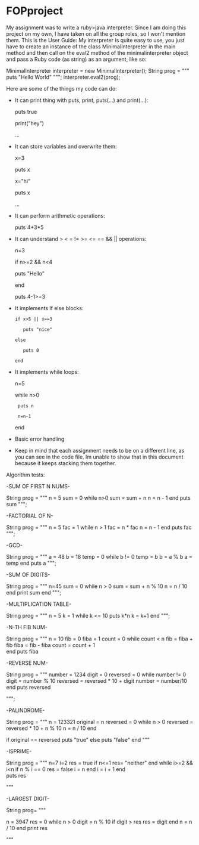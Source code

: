 # FOPproject
My assignment was to write a ruby>java interpreter.
Since I am doing this project on my own, I have taken on all the group roles, so I won't mention them.
This is the User Guide:
My interpreter is quite easy to use, you just have to create an instance of the class MinimalInterpreter in the main method and then call on the eval2 method of the minimalinterpreter object and pass a Ruby code (as string) as an argument, like so:

MinimalInterpreter interpreter = new MinimalInterpreter();
String prog = """
           puts "Hello World"
              """;
interpreter.eval2(prog);

Here are some of the things my code can do:
   * It can print thing with puts, print, puts(...) and print(...):
     
      puts true
     
      print("hey")
     
      ...
   * It can store variables and overwrite them:
      
     x=3
     
     puts x
     
      x="hi"
     
     puts x
     
     ...
   * It can perform arithmetic operations:
      
     puts 4+3*5
     
   * It can understand > < = != >= <= == && || operations:
     
     n=3
     
     if n>=2 && n<4
     
       puts "Hello"
     
     end

     puts 4-1>=3
     
   * It implements If else blocks:
     
         if x>5 || x==3
     
            puts "nice"
     
         else
     
            puts 0
     
         end
   * It implements while loops:
     
       n=5
     
       while n>0
     
          puts n
     
          n=n-1
     
       end
     
   * Basic error handling
   * Keep in mind that each assignment needs to be on a different line, as you can see in the code file. Im unable to show that in this document because it keeps stacking them together.

Algorithm tests:

-SUM OF FIRST N NUMS-

  String prog = """
          n = 5
          sum = 0
         while n>0
          sum = sum + n
          n = n - 1
         end
         puts sum
          """;

-FACTORIAL OF N-

String prog = """
          n = 5
          fac = 1
         while n > 1
          fac = n * fac
          n = n - 1
         end
         puts fac
         """;

-GCD-

 String prog = """ 
           a = 48
           b = 18
           temp = 0
         while b != 0
          temp = b
          b = a % b
          a = temp
         end
          puts a
          """;
          
-SUM OF DIGITS-

String prog = """
n=45
sum = 0
  while n > 0
    sum = sum + n % 10
    n = n / 10
  end
  print sum
end
""";

-MULTIPLICATION TABLE-

 String prog = """
          n = 5
          k = 1
         while k <= 10
          puts k*n
          k = k+1
         end
          """;

-N-TH FIB NUM-

String prog = """
n = 10
fib = 0
fiba = 1
count = 0 
while count < n
  fib = fiba + fib 
  fiba = fib - fiba 
  count = count + 1  
end
puts fiba

-REVERSE NUM-

String prog = """
number = 1234
digit = 0
reversed = 0
while number != 0
  digit = number % 10 
  reversed = reversed * 10 + digit 
  number = number/10
end
puts reversed

""";

-PALINDROME-

String prog = """
 n = 123321
 original = n
  reversed = 0
  while n > 0
    reversed = reversed * 10 + n % 10
    n = n / 10
  end
  
  if original == reversed 
   puts "true"
  else
   puts "false"
  end
"""

-ISPRIME-

String prog = """
     n=7
     i=2
     res = true
     if n<=1
     res= "neither"
     end
     while i>=2 && i<n 
       if n % i == 0
         res = false
         i = n
       end
        i = i + 1
     end     
puts res

"""

-LARGEST DIGIT-

String prog= """

n = 3947
res = 0
while n > 0
  digit = n % 10
  if digit > res
    res = digit
  end
  n = n / 10
end
print res

"""


    
